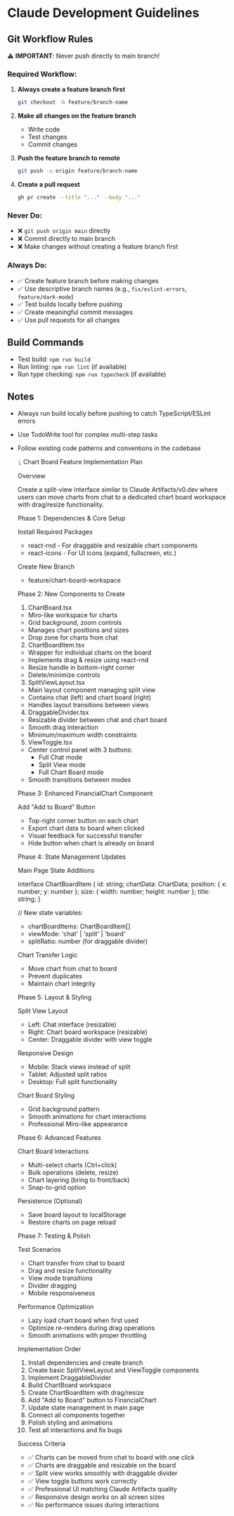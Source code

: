 # Claude Development Guidelines

## Git Workflow Rules

⚠️ **IMPORTANT**: Never push directly to main branch!

### Required Workflow:
1. **Always create a feature branch first**
   ```bash
   git checkout -b feature/branch-name
   ```

2. **Make all changes on the feature branch**
   - Write code
   - Test changes
   - Commit changes

3. **Push the feature branch to remote**
   ```bash
   git push -u origin feature/branch-name
   ```

4. **Create a pull request**
   ```bash
   gh pr create --title "..." --body "..."
   ```

### Never Do:
- ❌ `git push origin main` directly
- ❌ Commit directly to main branch
- ❌ Make changes without creating a feature branch first

### Always Do:
- ✅ Create feature branch before making changes
- ✅ Use descriptive branch names (e.g., `fix/eslint-errors`, `feature/dark-mode`)
- ✅ Test builds locally before pushing
- ✅ Create meaningful commit messages
- ✅ Use pull requests for all changes

## Build Commands
- Test build: `npm run build`
- Run linting: `npm run lint` (if available)
- Run type checking: `npm run typecheck` (if available)

## Notes
- Always run build locally before pushing to catch TypeScript/ESLint errors
- Use TodoWrite tool for complex multi-step tasks
- Follow existing code patterns and conventions in the codebase

  ⎿ Chart Board Feature Implementation Plan

    Overview

    Create a split-view interface similar to Claude Artifacts/v0.dev where users can move charts 
    from chat to a dedicated chart board workspace with drag/resize functionality.

    Phase 1: Dependencies & Core Setup

    Install Required Packages

    - react-rnd - For draggable and resizable chart components
    - react-icons - For UI icons (expand, fullscreen, etc.)

    Create New Branch

    - feature/chart-board-workspace

    Phase 2: New Components to Create

    1. ChartBoard.tsx

    - Miro-like workspace for charts
    - Grid background, zoom controls
    - Manages chart positions and sizes
    - Drop zone for charts from chat

    2. ChartBoardItem.tsx

    - Wrapper for individual charts on the board
    - Implements drag & resize using react-rnd
    - Resize handle in bottom-right corner
    - Delete/minimize controls

    3. SplitViewLayout.tsx

    - Main layout component managing split view
    - Contains chat (left) and chart board (right)
    - Handles layout transitions between views

    4. DraggableDivider.tsx

    - Resizable divider between chat and chart board
    - Smooth drag interaction
    - Minimum/maximum width constraints

    5. ViewToggle.tsx

    - Center control panel with 3 buttons:
      - Full Chat mode
      - Split View mode  
      - Full Chart Board mode
    - Smooth transitions between modes

    Phase 3: Enhanced FinancialChart Component

    Add "Add to Board" Button

    - Top-right corner button on each chart
    - Export chart data to board when clicked
    - Visual feedback for successful transfer
    - Hide button when chart is already on board

    Phase 4: State Management Updates

    Main Page State Additions

    interface ChartBoardItem {
      id: string;
      chartData: ChartData;
      position: { x: number; y: number };
      size: { width: number; height: number };
      title: string;
    }

    // New state variables:
    - chartBoardItems: ChartBoardItem[]
    - viewMode: 'chat' | 'split' | 'board'
    - splitRatio: number (for draggable divider)

    Chart Transfer Logic

    - Move chart from chat to board
    - Prevent duplicates
    - Maintain chart integrity

    Phase 5: Layout & Styling

    Split View Layout

    - Left: Chat interface (resizable)
    - Right: Chart board workspace (resizable)
    - Center: Draggable divider with view toggle

    Responsive Design

    - Mobile: Stack views instead of split
    - Tablet: Adjusted split ratios
    - Desktop: Full split functionality

    Chart Board Styling

    - Grid background pattern
    - Smooth animations for chart interactions
    - Professional Miro-like appearance

    Phase 6: Advanced Features

    Chart Board Interactions

    - Multi-select charts (Ctrl+click)
    - Bulk operations (delete, resize)
    - Chart layering (bring to front/back)
    - Snap-to-grid option

    Persistence (Optional)

    - Save board layout to localStorage
    - Restore charts on page reload

    Phase 7: Testing & Polish

    Test Scenarios

    - Chart transfer from chat to board
    - Drag and resize functionality
    - View mode transitions
    - Divider dragging
    - Mobile responsiveness

    Performance Optimization

    - Lazy load chart board when first used
    - Optimize re-renders during drag operations
    - Smooth animations with proper throttling

    Implementation Order

    1. Install dependencies and create branch
    2. Create basic SplitViewLayout and ViewToggle components
    3. Implement DraggableDivider
    4. Build ChartBoard workspace
    5. Create ChartBoardItem with drag/resize
    6. Add "Add to Board" button to FinancialChart
    7. Update state management in main page
    8. Connect all components together
    9. Polish styling and animations
    10. Test all interactions and fix bugs

    Success Criteria

    - ✅ Charts can be moved from chat to board with one click
    - ✅ Charts are draggable and resizable on the board
    - ✅ Split view works smoothly with draggable divider
    - ✅ View toggle buttons work correctly
    - ✅ Professional UI matching Claude Artifacts quality
    - ✅ Responsive design works on all screen sizes
    - ✅ No performance issues during interactions